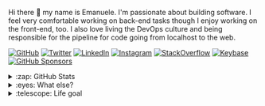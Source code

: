 Hi there 👋 my name is Emanuele. I'm passionate about building software. I feel very comfortable working on back-end tasks though I enjoy working on the front-end, too. I also love living the DevOps culture and being responsible for the pipeline for code going from localhost to the web.

[![GitHub](https://img.shields.io/github/followers/emazzotta?label=GitHub&style=social)](https://github.com/emazzotta)
[![Twitter](https://img.shields.io/twitter/follow/emazzotta?label=Twitter&style=social)](https://twitter.com/emazzotta)
[![LinkedIn](https://img.shields.io/badge/LinkedIn--_.svg?style=social&logo=linkedin)](https://www.linkedin.com/in/emazzotta)
[![Instagram](https://img.shields.io/badge/Instagram--_.svg?style=social&logo=instagram)](https://www.instagram.com/emazzotta_/)
[![StackOverflow](https://img.shields.io/badge/StackOverflow--_.svg?style=social&logo=stackoverflow)](https://stackoverflow.com/users/2596187/emazzotta)
[![Keybase](https://img.shields.io/badge/Keybase--_.svg?style=social&logo=keybase)](https://keybase.io/emazzotta)
[![GitHub Sponsors](https://img.shields.io/badge/GitHub_Sponsors--_.svg?style=social&logo=github&logoColor=EA4AAA)](https://github.com/sponsors/emazzotta)

<details>
  <summary>:zap: GitHub Stats</summary>
  [![emazzotta's GitHub Stats](https://github-readme-stats.vercel.app/api?username=emazzotta&count_private=true&show_icons=true&theme=tokyonight)](https://github.com/emazzotta)
</details>

<details>
  <summary>:eyes: What else?</summary>
  * I love climbing & bouldering 🧗‍♀️
  * I love indoor skydiving 🏢🪂
  * I love making coffee ☕️ (Comandante + Aeropress ❤️)
  * I love techno 🔊
  * I love Tesla 🚗🔋🌞🍃
</details>

<details>
  <summary>:telescope: Life goal</summary>
  "Leave this world a little better than you found it." - Robert Baden-Powell
</details>
